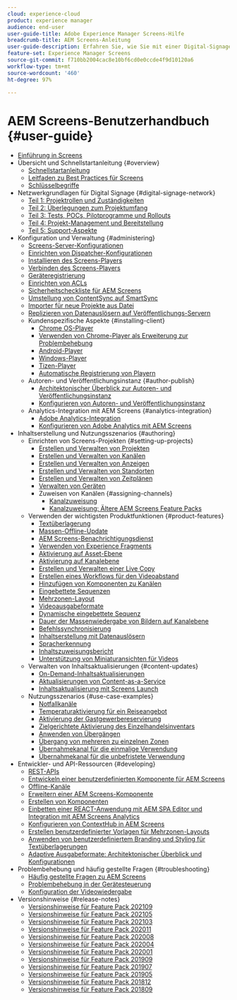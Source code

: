 ```yaml
---
cloud: experience-cloud
product: experience manager
audience: end-user
user-guide-title: Adobe Experience Manager Screens-Hilfe
breadcrumb-title: AEM Screens-Anleitung
user-guide-description: Erfahren Sie, wie Sie mit einer Digital-Signage-Lösung dynamische und interaktive digitale Erlebnisse und Interaktionen veröffentlichen können.
feature-set: Experience Manager Screens
source-git-commit: f710bb2004cac8e10bf6cd0e0ccde4f9d10120a6
workflow-type: tm+mt
source-wordcount: '460'
ht-degree: 97%

---
```



# AEM Screens-Benutzerhandbuch {#user-guide}

+ [Einführung in Screens](aem-screens-introduction.md)
+ Übersicht und Schnellstartanleitung {#overview}
   + [Schnellstartanleitung](kickstart-for-aem-screens.md)
   + [Leitfaden zu Best Practices für Screens](https://docs.adobe.com/content/help/de-DE/experience-manager-screens/using/about-guide.html)
   + [Schlüsselbegriffe](screens-glossary.md)
+ Netzwerkgrundlagen für Digital Signage {#digital-signage-network}
   + [Teil 1: Projektrollen und Zuständigkeiten](project-roles-responsibilities.md)
   + [Teil 2: Überlegungen zum Projektumfang](project-considerations.md)
   + [Teil 3: Tests, POCs, Pilotprogramme und Rollouts](testing-pocs-pilots-rollouts.md)
   + [Teil 4: Projekt-Management und Bereitstellung](project-management-and-deployment.md)
   + [Teil 5: Support-Aspekte](support-considerations.md)
+ Konfiguration und Verwaltung {#administering}
   + [Screens-Server-Konfigurationen](configuring-screens-introduction.md)
   + [Einrichten von Dispatcher-Konfigurationen](dispatcher-configurations-aem-screens.md)
   + [Installieren des Screens-Players](installing-screens-player.md)
   + [Verbinden des Screens-Players](working-with-screens-player.md)
   + [Geräteregistrierung](device-registration.md)
   + [Einrichten von ACLs](setting-up-acls.md)
   + [Sicherheitscheckliste für AEM Screens](security-checklist.md)
   + [Umstellung von ContentSync auf SmartSync](smartsync.md)
   + [Importer für neue Projekte aus Datei](project-importer.md)
   + [Replizieren von Datenauslösern auf Veröffentlichungs-Servern](replicating-data-triggers.md)
   + Kundenspezifische Aspekte {#installing-client}
      + [Chrome OS-Player](implementing-chrome-os-player.md)
      + [Verwenden von Chrome-Player als Erweiterung zur Problembehebung](using-chrome-player-as-an-extension.md)
      + [Android-Player](implementing-android-player.md)
      + [Windows-Player](implementing-windows-player.md)
      + [Tizen-Player](tizen-player.md)
      + [Automatische Registrierung von Playern](auto-registration-players.md)
   + Autoren- und Veröffentlichungsinstanz {#author-publish}
      + [Architektonischer Überblick zur Autoren- und Veröffentlichungsinstanz](author-publish-architecture-overview.md)
      + [Konfigurieren von Autoren- und Veröffentlichungsinstanz](author-and-publish.md)
   + Analytics-Integration mit AEM Screens {#analytics-integration}
      + [Adobe Analytics-Integration](adobe-analytics-integration-aem-screens.md)
      + [Konfigurieren von Adobe Analytics mit AEM Screens](configuring-adobe-analytics-aem-screens.md)
+ Inhaltserstellung und Nutzungsszenarios {#authoring}
   + Einrichten von Screens-Projekten {#setting-up-projects}
      + [Erstellen und Verwalten von Projekten](creating-a-screens-project.md)
      + [Erstellen und Verwalten von Kanälen](managing-channels.md)
      + [Erstellen und Verwalten von Anzeigen](managing-displays.md)
      + [Erstellen und Verwalten von Standorten](managing-locations.md)
      + [Erstellen und Verwalten von Zeitplänen](managing-schedules.md)
      + [Verwalten von Geräten](managing-devices.md)
      + Zuweisen von Kanälen {#assigning-channels}
         + [Kanalzuweisung](channel-assignment-latest-fp.md)
         + [Kanalzuweisung: Ältere AEM Screens Feature Packs](channel-assignment.md)
   + Verwenden der wichtigsten Produktfunktionen {#product-features}
      + [Textüberlagerung](text-overlay.md)
      + [Massen-Offline-Update](bulk-offline-update.md)
      + [AEM Screens-Benachrichtigungsdienst](screens-notifications-service.md)
      + [Verwenden von Experience Fragments](experience-fragments-in-screens.md)
      + [Aktivierung auf Asset-Ebene](asset-level-scheduling.md)
      + [Aktivierung auf Kanalebene](channel-level-activation.md)
      + [Erstellen und Verwalten einer Live Copy](managing-livecopy.md)
      + [Erstellen eines Workflows für den Videoabstand](creating-a-video-padding-workflow.md)
      + [Hinzufügen von Komponenten zu Kanälen](adding-components-to-a-channel.md)
      + [Eingebettete Sequenzen](embedded-sequences.md)
      + [Mehrzonen-Layout](multi-zone-layout-aem-screens.md)
      + [Videoausgabeformate](generating-renditions.md)
      + [Dynamische eingebettete Sequenz](dynamic-embedded-sequences.md)
      + [Dauer der Massenwiedergabe von Bildern auf Kanalebene](channel-level-image-playback.md)
      + [Befehlssynchronisierung](using-command-sync.md)
      + [Inhaltserstellung mit Datenauslösern](authoring-data-triggers.md)
      + [Spracherkennung](voice-recognition.md)
      + [Inhaltszuweisungsbericht](content-assignment-report.md)
      + [Unterstützung von Miniaturansichten für Videos](thumbnail-support.md)
   + Verwalten von Inhaltsaktualisierungen {#content-updates}
      + [On-Demand-Inhaltsaktualisierungen](on-demand-content.md)
      + [Aktualisierungen von Content-as-a-Service](content-update-as-a-service.md)
      + [Inhaltsaktualisierung mit Screens Launch](launches.md)
   + Nutzungsszenarios {#use-case-examples}
      + [Notfallkanäle](emergency-channel.md)
      + [Temperaturaktivierung für ein Reiseangebot](local-temperature-activation.md)
      + [Aktivierung der Gastgewerbereservierung](hospitality-reservation-activation.md)
      + [Zielgerichtete Aktivierung des Einzelhandelsinventars](retail-inventory-activation.md)
      + [Anwenden von Übergängen](applying-transitions.md)
      + [Übergang von mehreren zu einzelnen Zonen](multizone-to-singlezone.md)
      + [Übernahmekanal für die einmalige Verwendung](single-use-takeover-channel.md)
      + [Übernahmekanal für die unbefristete Verwendung](perpetual-takeover-channel.md)
+ Entwickler- und API-Ressourcen {#developing}
   + [REST-APIs](rest-api.md)
   + [Entwickeln einer benutzerdefinierten Komponente für AEM Screens](developing-custom-component-tutorial-develop.md)
   + [Offline-Kanäle](offline-channels.md)
   + [Erweitern einer AEM Screens-Komponente](extending-component-tutorial-develop.md)
   + [Erstellen von Komponenten](creating-components.md)
   + [Einbetten einer REACT-Anwendung mit AEM SPA Editor und Integration mit AEM Screens Analytics](embedding-react-app.md)
   + [Konfigurieren von ContextHub in AEM Screens](configuring-context-hub.md)
   + [Erstellen benutzerdefinierter Vorlagen für Mehrzonen-Layouts](creating-custom-templates-multizone-layouts.md)
   + [Anwenden von benutzerdefiniertem Branding und Styling für Textüberlagerungen](custom-branding-text-overlays.md)
   + [Adaptive Ausgabeformate: Architektonischer Überblick und Konfigurationen](/help/user-guide/adaptive-renditions.md)
+ Problembehebung und häufig gestellte Fragen {#troubleshooting}
   + [Häufig gestellte Fragen zu AEM Screens](aem-screens-faqs.md)
   + [Problembehebung in der Gerätesteuerung](monitoring-screens.md)
   + [Konfiguration der Videowiedergabe](troubleshoot-videos.md)
+ Versionshinweise {#release-notes}
   + [Versionshinweise für Feature Pack 202109](release-notes-fp-202109.md)
   + [Versionshinweise für Feature Pack 202105](release-notes-fp-202105.md)
   + [Versionshinweise für Feature Pack 202103](release-notes-fp-202103.md)
   + [Versionshinweise für Feature Pack 202011](release-notes-fp-202011.md)
   + [Versionshinweise für Feature Pack 202008](release-notes-fp-202008.md)
   + [Versionshinweise für Feature Pack 202004](release-notes-fp-202004.md)
   + [Versionshinweise für Feature Pack 202001](release-notes-fp-202001.md)
   + [Versionshinweise für Feature Pack 201909](release-notes-fp-201909.md)
   + [Versionshinweise für Feature Pack 201907](release-notes-fp-201907.md)
   + [Versionshinweise für Feature Pack 201905](screens-release-notes-fp-201905.md)
   + [Versionshinweise für Feature Pack 201812](release-notes-fp-201812.md)
   + [Versionshinweise für Feature Pack 201809](screens-release-notes.md)
